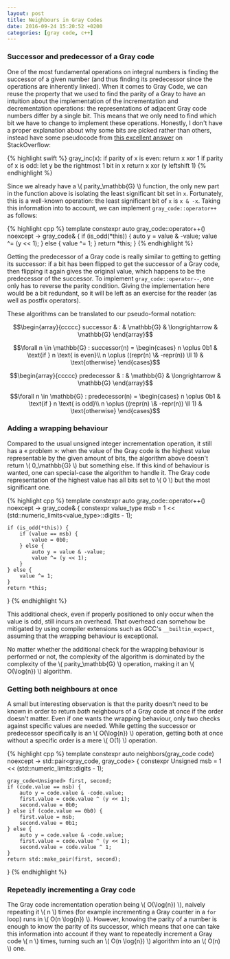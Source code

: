 ```yaml
---
layout: post
title: Neighbours in Gray Codes
date: 2016-09-24 15:20:52 +0200
categories: [gray code, c++]
---
```

### Successor and predecessor of a Gray code

One of the most fundamental operations on integral numbers is finding the successor of a given number (and thus finding its
predecessor since the operations are inherently linked). When it comes to Gray Code, we can reuse the property that we used
to find the parity of a Gray to have an intuition about the implementation of the incrementation and decrementation
operations: the representations of adjacent Gray code numbers differ by a single bit. This means that we only need to find
which bit we have to change to implement these operations. Honestly, I don't have a proper explanation about why some bits
are picked rather than others, instead have some pseudocode from [this excellent answer][so-gray-code-increment] on
StackOverflow:

{% highlight swift %}
gray_inc(x):
  if parity of x is even:
    return x xor 1
  if parity of x is odd:
    let y be the rightmost 1 bit in x
    return x xor (y leftshift 1)
{% endhighlight %}

Since we already have a \\( parity_\mathbb{G} \\) function, the only new part in the function above is isolating the least
significant bit set in `x`. Fortunately, this is a well-known operation: the least significant bit of `x` is `x & -x`.
Taking this information into to account, we can implement `gray_code::operator++` as follows:

{% highlight cpp %}
template<typename Unsigned>
constexpr auto gray_code<Unsigned>::operator++() noexcept
    -> gray_code&
{
    if (is_odd(*this)) {
        auto y = value & -value;
        value ^= (y << 1);
    } else {
        value ^= 1;
    }
    return *this;
}
{% endhighlight %}

Getting the predecessor of a Gray code is really similar to getting to getting its successor: if a bit has been flipped to
get the successor of a Gray code, then flipping it again gives the original value, which happens to be the predecessor of
the successor. To implement `gray_code::operator--`, one only has to reverse the parity condition. Giving the implementation
here would be a bit redundant, so it will be left as an exercise for the reader (as well as postfix operators).

These algorithms can be translated to our pseudo-formal notation:

$$\begin{array}{ccccc}
successor & : & \mathbb{G} & \longrightarrow  & \mathbb{G}
\end{array}$$

$$\forall n \in \mathbb{G} : successor(n) = \begin{cases}
n \oplus 0b1 & \text{if } n \text{ is even}\\
n \oplus ((repr(n) \& -repr(n)) \ll 1) & \text{otherwise}
\end{cases}$$

$$\begin{array}{ccccc}
predecessor & : & \mathbb{G} & \longrightarrow  & \mathbb{G}
\end{array}$$

$$\forall n \in \mathbb{G} : predecessor(n) = \begin{cases}
n \oplus 0b1 & \text{if } n \text{ is odd}\\
n \oplus ((repr(n) \& -repr(n)) \ll 1) & \text{otherwise}
\end{cases}$$

### Adding a wrapping behaviour

Compared to the usual unsigned integer incrementation operation, it still has a « problem »: when the value of the Gray
code is the highest value representable by the given amount of bits, the algorithm above doesn't return \\( 0_\mathbb{G} \\)
but something else. If this kind of behaviour is wanted, one can special-case the algorithm to handle it. The Gray code
representation of the highest value has all bits set to \\( 0 \\) but the most significant one.

{% highlight cpp %}
template<typename Unsigned>
constexpr auto gray_code<Unsigned>::operator++() noexcept
    -> gray_code&
{
    constexpr value_type msb
        = 1 << (std::numeric_limits<value_type>::digits - 1);

    if (is_odd(*this)) {
        if (value == msb) {
            value = 0b0;
        } else {
            auto y = value & -value;
            value ^= (y << 1);
        }
    } else {
        value ^= 1;
    }
    return *this;
}
{% endhighlight %}

This additional check, even if properly positioned to only occur when the value is odd, still incurs an overhead. That
overhead can somehow be mitigated by using compiler extensions such as GCC's `__builtin_expect`, assuming that the wrapping
behaviour is exceptional.

No matter whether the additional check for the wrapping behaviour is performed or not, the complexity of the algorithm is
dominated by the complexity of the \\( parity_\mathbb{G} \\) operation, making it an \\( O(\log{n}) \\) algorithm.

### Getting both neighbours at once

A small but interesting observation is that the parity doesn't need to be known in order to return *both* neighbours of a
Gray code at once if the order doesn't matter. Even if one wants the wrapping behaviour, only two checks against specific
values are needed. While getting the successor or predecessor specifically is an \\( O(\log{n}) \\) operation, getting
both at once without a specific order is a mere \\( O(1) \\) operation.

{% highlight cpp %}
template<typename Unsigned>
constexpr auto neighbors(gray_code<Unsigned> code) noexcept
    -> std::pair<gray_code<Unsigned>, gray_code<Unsigned>>
{
    constexpr Unsigned msb
        = 1 << (std::numeric_limits<Unsigned>::digits - 1);

    gray_code<Unsigned> first, second;
    if (code.value == msb) {
        auto y = code.value & -code.value;
        first.value = code.value ^ (y << 1);
        second.value = 0b0;
    } else if (code.value == 0b0) {
        first.value = msb;
        second.value = 0b1;
    } else {
        auto y = code.value & -code.value;
        first.value = code.value ^ (y << 1);
        second.value = code.value ^ 1;
    }
    return std::make_pair(first, second);
}
{% endhighlight %}

### Repeteadly incrementing a Gray code

The Gray code incrementation operation being \\( O(\log{n}) \\), naively repeating it \\( n \\) times (for example
incrementing a Gray counter in a `for` loop) runs in \\( O(n \log{n}) \\). However, knowing the parity of a number is enough
to know the parity of its successor, which means that one can take this information into account if they want to repeatedly
increment a Gray code \\( n \\) times, turning such an \\( O(n \log{n}) \\) algorithm into an \\( O(n) \\) one.


  [so-gray-code-increment]: http://stackoverflow.com/a/17493235/1364752